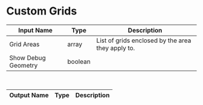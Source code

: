 

# Custom Grids



|Input Name|Type|Description|
|---|---|---|
|Grid Areas|array|List of grids enclosed by the area they apply to.|
|Show Debug Geometry|boolean||


<br>

|Output Name|Type|Description|
|---|---|---|

